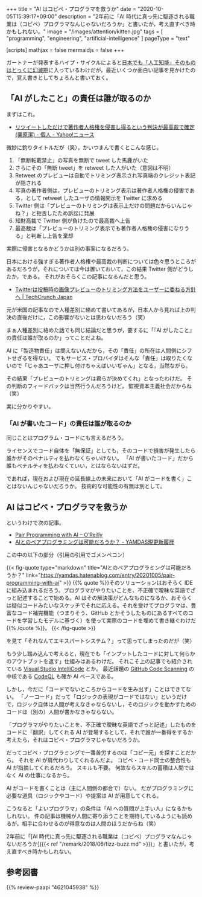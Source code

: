 +++
title = "AI はコピペ・プログラマを救うか"
date =  "2020-10-05T15:39:17+09:00"
description = "2年前に「AI 時代に真っ先に駆逐される職業は（コピペ）プログラマなんじゃないだろうか」と書いたが，考え直すべき時かもしれない。"
image = "/images/attention/kitten.jpg"
tags = [ "programming", "engineering", "artificial-intelligence" ]
pageType = "text"

[scripts]
  mathjax = false
  mermaidjs = false
+++

ガートナーが発表するハイプ・サイクルによると[日本でも「人工知能」そのものはとっくに幻滅期](https://www.publickey1.jp/blog/20/5gdevops2020.html "日本において、5Gやエッジコンピューティングは過度な期待、DevOpsは幻滅期。ガートナー「日本における未来志向型インフラ・テクノロジのハイプ・サイクル：2020年」を発表 － Publickey")に入っているわけだが，最近いくつか面白い記事を見かけたので，覚え書きとしてちょろんと書いておく。

## 「AI がしたこと」の責任は誰が取るのか

まずはこれ。

- [リツイートしただけで著作者人格権を侵害し得るという判決が最高裁で確定(栗原潔) - 個人 - Yahoo!ニュース](https://news.yahoo.co.jp/byline/kuriharakiyoshi/20200721-00189305/)

微妙に釣りタイトルだが（笑），かいつまんで書くとこんな感じ。

1. 「無断転載禁止」の写真を無断で tweet した馬鹿がいた
2. さらにその「無断 tweet」を retweet した人がいた（意図は不明）
3. Retweet のプレビューは自動でトリミング表示され写真端のクレジット表記が隠される
4. 写真の著作者側は，プレビューのトリミング表示は著作者人格権の侵害である，として retweet したユーザの情報開示を Twitter に求める
5. Twitter 側は「プレビューのトリミングは表示上だけの問題だからいんじゃね？」と拒否したため訴訟に発展
6. 知財高裁で Twitter 側が負けたので最高裁へ上告
6. 最高裁は「プレビューのトリミング表示でも著作者人格権の侵害になりうる」と判断し上告を棄却

実際に侵害となるかどうかは別の事案になるだろう。

日本における強すぎる著作者人格権や最高裁の判断については色々思うところがあるだろうが，それについては今は置いておいて，この結果 Twitter 側がどうしたか，である。
それがおそらくこの記事になるんだと思う。

- [Twitterは投稿時の画像プレビューのトリミング方法をユーザーに委ねる方針へ  |  TechCrunch Japan](https://jp.techcrunch.com/2020/10/04/2020-10-02-twitter-may-let-users-choose-how-to-crop-image-previews-after-bias-scrutiny/)

元が米国の記事なので人種差別に絡めて書いてあるが，日本人から見れば上の判決の直後だけに，この影響がないとは思わないだろう（笑）

まぁ人種差別に絡めた話でも同じ結論だと思うが，要するに「『AI がしたこと』の責任は誰が取るのか」ってことだよね。

AI に「製造物責任」は問えないんだから，その「責任」の所在は人間側にシフトせざるを得ない。
でもサービス・プロバイダはそんな「責任」は取りたくないので「じゃあユーザに押し付けちゃえばいいぢゃん」となる，当然ながら。

その結果「プレビューのトリミングは君らが決めてくれ」となったわけだ。
その判断のフィードバックは当然行うんだろうけど。
監視資本主義社会だからね（笑）

実に分かりやすい。

### 「AI が書いたコード」の責任は誰が取るのか

同じことはプログラム・コードにも言えるだろう。

ライセンスでコード自体を「無保証」としても，そのコードで損害が発生したら誰かがそのペナルティを払わなくちゃいけない。
「AI が書いたコード」だから誰もペナルティを払わなくていい，とはならないはずだ。

であれば，現在および現在の延長線上の未来において「AI がコードを書く」ことはないんじゃないだろうか。
技術的な可能性の有無は別として。

## AI はコピペ・プログラマを救うか

というわけで次の記事。

- [Pair Programming with AI – O’Reilly](https://www.oreilly.com/radar/pair-programming-with-ai/)
- [AIとのペアプログラミングは可能だろうか？ - YAMDAS現更新履歴](https://yamdas.hatenablog.com/entry/20201005/pair-programming-with-ai)

この中の以下の部分（引用の引用でゴメンペコン）

{{< fig-quote type="markdown" title="AIとのペアプログラミングは可能だろうか？" link="https://yamdas.hatenablog.com/entry/20201005/pair-programming-with-ai" >}}
{{% quote %}}そのソリューションはおそらく IDE に組み込まれるだろう。プログラマがやりたいことを、不正確で曖昧な英語でざっと記述することで始める。AI はその解決策がどんなものになるか、おそらくは疑似コードみたいなスケッチでそれに応える。それを受けてプログラマは、豊富なコード補完機能（つまりそう、GitHub とかそうしたものにあるすべてのコードを学習したモデルに基づく）を使って実際のコードを埋めて書き継ぐわけだ{{% /quote %}}。
{{< /fig-quote >}}

を見て「それなんてエキスパートシステム？」って思ってしまったのだが（笑）

もう少し踏み込んで考えると，現在でも「インプットしたコードに対して何らかのアウトプットを返す」仕組みはあるわけだ。
それこそ上の記事でも紹介されている [Visual Studio IntelliCode] とか。
最近話題の [GitHub Code Scanning] の中核である [CodeQL] も確か AI ベースである。

しかし，今だに「コードでないところからコードを生み出す」ことはできてない。
「ノーコード」だって「ロジックの表現がコードではない」というだけで，ロジック自体は人間が考えなきゃならないし，そのロジックを動かすためのコードは（別の）人間が書かなきゃならない。

「プログラマがやりたいことを、不正確で曖昧な英語でざっと記述」したものをコードに「翻訳」してくれる AI が登場するとして，それで誰が一番得をするか考えたら，それはコピペ・プログラマじゃないだろうか。

だってコピペ・プログラミングで一番苦労するのは「コピー元」を探すことだから。
それを AI が肩代わりしてくれるんだよ。
コピペ・コード同士の整合性も AI が指摘してくれるだろう。
スキルも不要。
何故ならスキルの蓄積は人間ではなく AI の仕事になるから。

AI がコードを書くことは（主に人間側の都合で）ない。
だがプログラミングに必要な道具（ロジックやコード）や提案は AI が用意してくれる。

こうなると「よいプログラマ」の条件は「AI への質問が上手い人」になるかもしれない。
件の記事は機械が人間に寄り添うことを期待しているようにも読めるが，相手に合わせるのが得意なのは人間のほうだからね（笑）

2年前に「[AI 時代に真っ先に駆逐される職業は（コピペ）プログラマなんじゃないだろうか]({{< ref "/remark/2018/06/fizz-buzz.md" >}})」と書いたが，考え直すべき時かもしれない。

[Visual Studio IntelliCode]: https://visualstudio.microsoft.com/ja/services/intellicode/ "Visual Studio IntelliCode | Visual Studio - Visual Studio"
[GitHub Code Scanning]: https://iamninad.com/github-code-scanning/
[CodeQL]: https://securitylab.github.com/tools/codeql "CodeQL - GitHub Security Lab"

## 参考図書

{{% review-paapi "4621045938" %}} <!-- いかにして問題をとくか -->
